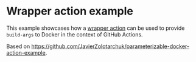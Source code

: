 # Wrapper action example

This example showcases how a [wrapper action](https://github.com/SvanBoxel/parameterizable-docker-action-example) can be used to provide `build-args` to Docker in the context of GitHub Actions. 

Based on https://github.com/JavierZolotarchuk/parameterizable-docker-action-example.

